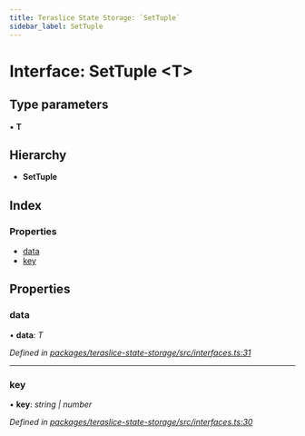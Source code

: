 ```yaml
---
title: Teraslice State Storage: `SetTuple`
sidebar_label: SetTuple
---
```


# Interface: SetTuple <**T**>

## Type parameters

▪ **T**

## Hierarchy

* **SetTuple**

## Index

### Properties

* [data](settuple.md#data)
* [key](settuple.md#key)

## Properties

###  data

• **data**: *T*

*Defined in [packages/teraslice-state-storage/src/interfaces.ts:31](https://github.com/terascope/teraslice/blob/78714a985/packages/teraslice-state-storage/src/interfaces.ts#L31)*

___

###  key

• **key**: *string | number*

*Defined in [packages/teraslice-state-storage/src/interfaces.ts:30](https://github.com/terascope/teraslice/blob/78714a985/packages/teraslice-state-storage/src/interfaces.ts#L30)*
